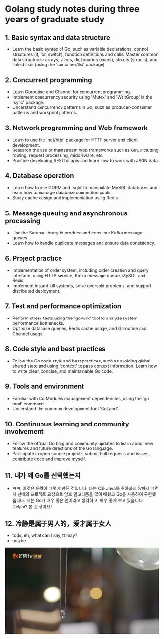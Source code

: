 # Golang study notes during three years of graduate study

## 1. Basic syntax and data structure
- Learn the basic syntax of Go, such as variable declarations,
control structures (if, for, switch), function definitions and calls.
Master common data structures: arrays, slices, dictionaries (maps),
structs (structs), and linked lists (using the 'container/list' package).

## 2. Concurrent programming
- Learn Goroutine and Channel for concurrent programming.
- Implement concurrency security using 'Mutex' and 'WaitGroup' in the 'sync' package.
- Understand concurrency patterns in Go, such as producer-consumer patterns
and workpool patterns.

## 3. Network programming and Web framework
- Learn to use the 'net/http' package for HTTP server and client development.
- Research the use of mainstream Web frameworks such as Gin, including routing, 
request processing, middleware, etc.
- Practice developing RESTful apis and learn how to work with JSON data.

## 4. Database operation
- Learn how to use GORM and 'sqlx' to manipulate MySQL databases and learn how 
to manage database connection pools.
- Study cache design and implementation using Redis.

## 5. Message queuing and asynchronous processing
- Use the Sarama library to produce and consume Kafka message queues.
- Learn how to handle duplicate messages and ensure data consistency.

## 6. Project practice
- Implementation of order system, including order creation and query interface, 
using HTTP service, Kafka message queue, MySQL and Redis.
- Implement instant kill systems, solve oversold problems, and support distributed deployment.

## 7. Test and performance optimization
- Perform stress tests using the 'go-wrk' tool to analyze system performance bottlenecks.
- Optimize database queries, Redis cache usage, and Goroutine and Channel usage.

## 8. Code style and best practices
- Follow the Go code style and best practices, such as avoiding global shared 
state and using 'context' to pass context information.
  Learn how to write clear, concise, and maintainable Go code.

## 9. Tools and environment
- Familiar with Go Modules management dependencies, using the 'go mod' command.
- Understand the common development tool 'GoLand'.

## 10. Continuous learning and community involvement
- Follow the official Go blog and community updates to learn about new features
and future directions of the Go language.
- Participate in open source projects, submit Pull requests and issues, contribute
code and improve myself.

## 11. 내가 왜 Go를 선택했는지
- ㅋㅋ, 이것은 운명이 그렇게 만든 것입니다. 나는 C와 Java를 좋아하지 않아서 그런지 
선배의 프로젝트 요청으로 암호 알고리즘을 많이 배웠고 Go를 사용하여 구현했습니다.
저는 Go가 매우 좋은 언어라고 생각하고, 매우 좋게 보고 있습니다. Delphi? 본 것 같아요!

## 12. 冷静是属于男人的，爱才属于女人
- todo, eh, what can i say, tt may?
- maybe

![202410/photo.jpg](202410/theLastPiece.jpg)
